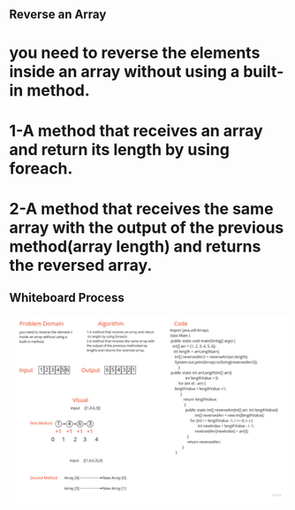 

## Reverse an Array
# you need to reverse the elements inside an array without using a built-in method.

# 1-A method that receives an array and return its length by using foreach.

# 2-A method that receives the same array with the output of the previous method(array  length) and returns the reversed array.


## Whiteboard Process

![array-reverse](lab1.png)




